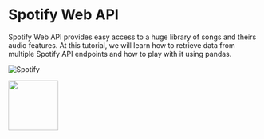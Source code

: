 # Spotify Web API

Spotify Web API provides easy access to a huge library of songs and theirs audio features. At this tutorial, we will learn how to retrieve data from multiple Spotify API endpoints and how to play with it using pandas.


![Spotify](https://upload.wikimedia.org/wikipedia/commons/3/33/Spotify_logo13.png)


<img src="https://upload.wikimedia.org/wikipedia/commons/3/33/Spotify_logo13.png" width="100">

